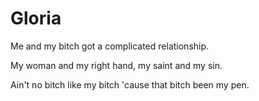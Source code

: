 # Gloria
Me and my bitch got a complicated relationship. 

My woman and my right hand, my saint and my sin.

Ain't no bitch like my bitch 'cause that bitch been my pen.
